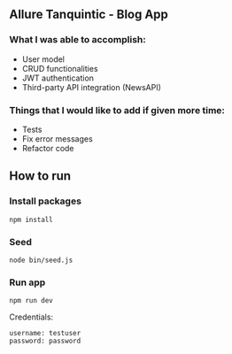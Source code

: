 ## Allure Tanquintic - Blog App

### What I was able to accomplish:

- User model
- CRUD functionalities
- JWT authentication
- Third-party API integration (NewsAPI)

### Things that I would like to add if given more time:

- Tests
- Fix error messages
- Refactor code

## How to run

### Install packages

```shell
npm install
```

### Seed

```shell
node bin/seed.js
```

### Run app

```shell
npm run dev
```

Credentials:

```shell
username: testuser
password: password
```
